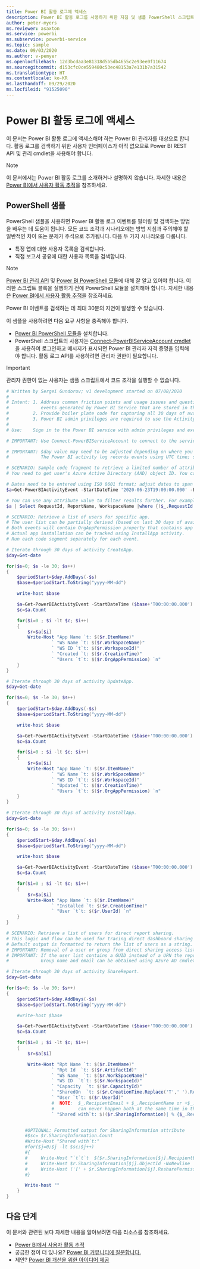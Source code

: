 ```yaml
---
title: Power BI 활동 로그에 액세스
description: Power BI 활동 로그를 사용하기 위한 지침 및 샘플 PowerShell 스크립트 코드입니다.
author: peter-myers
ms.reviewer: asaxton
ms.service: powerbi
ms.subservice: powerbi-service
ms.topic: sample
ms.date: 09/03/2020
ms.author: v-pemyer
ms.openlocfilehash: 12d3bcdaa3e81318d5b5db4655c2e93ee0f11674
ms.sourcegitcommit: d153cfc0ce559480c53ec48153a7e131b7a31542
ms.translationtype: HT
ms.contentlocale: ko-KR
ms.lasthandoff: 09/29/2020
ms.locfileid: "91525090"
---
```

# <a name="access-the-power-bi-activity-log"></a>Power BI 활동 로그에 액세스

이 문서는 Power BI 활동 로그에 액세스해야 하는 Power BI 관리자를 대상으로 합니다. 활동 로그를 검색하기 위한 사용자 인터페이스가 아직 없으므로 Power BI REST API 및 관리 cmdlet을 사용해야 합니다.

> [!NOTE]
> 이 문서에서는 Power BI 활동 로그를 소개하거나 설명하지 않습니다. 자세한 내용은 [Power BI에서 사용자 활동 추적](../admin/service-admin-auditing.md#use-the-activity-log)을 참조하세요.

## <a name="powershell-sample"></a>PowerShell 샘플

PowerShell 샘플을 사용하면 Power BI 활동 로그 이벤트를 필터링 및 검색하는 방법을 배우는 데 도움이 됩니다. 모든 코드 조각과 시나리오에는 방법 지침과 주의해야 할 일반적인 차이 또는 문제가 주석으로 추가됩니다. 다음 두 가지 시나리오를 다룹니다.

- 특정 앱에 대한 사용자 목록을 검색합니다.
- 직접 보고서 공유에 대한 사용자 목록을 검색합니다.

> [!NOTE]
> [Power BI 관리 API](/rest/api/power-bi/admin) 및 [Power BI PowerShell 모듈](/powershell/power-bi/overview?view=powerbi-ps)에 대해 잘 알고 있어야 합니다. 이러한 스크립트 블록을 실행하기 전에 PowerShell 모듈을 설치해야 합니다. 자세한 내용은 [Power BI에서 사용자 활동 추적](../admin/service-admin-auditing.md#use-the-activity-log)을 참조하세요.
>
> Power BI 이벤트를 검색하는 데 최대 30분의 지연이 발생할 수 있습니다.

이 샘플을 사용하려면 다음 요구 사항을 충족해야 합니다.

- [Power BI PowerShell 모듈](/powershell/power-bi/overview)을 설치합니다.
- PowerShell 스크립트의 사용자는 [Connect-PowerBIServiceAccount cmdlet](/powershell/module/microsoftpowerbimgmt.profile/connect-powerbiserviceaccount)을 사용하여 로그인하고 메시지가 표시되면 Power BI 관리자 자격 증명을 입력해야 합니다. 활동 로그 API를 사용하려면 관리자 권한이 필요합니다.

> [!IMPORTANT]
> 관리자 권한이 없는 사용자는 샘플 스크립트에서 코드 조각을 실행할 수 없습니다.

```powershell
# Written by Sergei Gundorov; v1 development started on 07/08/2020
#
# Intent: 1. Address common friction points and usage issues and questions related to the
#            events generated by Power BI Service that are stored in the activity log.
#         2. Provide boiler plate code for capturing all 30 days of available data.
#         3. Power BI admin privileges are required to use the Activity Log API.
#
# Use:    Sign in to the Power BI service with admin privileges and execute specific segment one at a time.

# IMPORTANT: Use Connect-PowerBIServiceAccount to connect to the service before running individual code segments.

# IMPORTANT: $day value may need to be adjusted depending on where you're located in the world relative to UTC.
#            The Power BI activity log records events using UTC time; so add or subtract days according to your global location.

# SCENARIO: Sample code fragment to retrieve a limited number of attributes for specific events for specific user report viewing activity.
# You need to get user's Azure Active Directory (AAD) object ID. You can use this Azure AD cmdlet: https://docs.microsoft.com/powershell/module/azuread/get-azureaduser?view=azureadps-2.0

# Dates need to be entered using ISO 8601 format; adjust dates to span no more than 24 hours.
$a=Get-PowerBIActivityEvent -StartDateTime '2020-06-23T19:00:00.000' -EndDateTime '2020-06-23T20:59:59.999' -ActivityType 'ViewReport' -User [USER AAD ObjectId GUID] | ConvertFrom-Json

# You can use any attribute value to filter results further. For example, a specific event request Id can be used to analyze just one specific event.
$a | Select RequestId, ReportName, WorkspaceName |where {($_.RequestId -eq '[RequestId GUID of the event]')}

# SCENARIO: Retrieve a list of users for specific app.
# The user list can be partially derived (based on last 30 days of available activity) by combining data for two events: CreateApp and UpdateApp.
# Both events will contain OrgAppPermission property that contains app user access list.
# Actual app installation can be tracked using InstallApp activity.
# Run each code segment separately for each event.

# Iterate through 30 days of activity CreateApp.
$day=Get-date

for($s=0; $s -le 30; $s++)
{
    $periodStart=$day.AddDays(-$s)
    $base=$periodStart.ToString("yyyy-MM-dd")

    write-host $base

    $a=Get-PowerBIActivityEvent -StartDateTime ($base+'T00:00:00.000') -EndDateTime ($base+'T23:59:59.999') -ActivityType 'CreateApp' -ResultType JsonString | ConvertFrom-Json
    $c=$a.Count

    for($i=0 ; $i -lt $c; $i++)
    {
        $r=$a[$i]
        Write-Host "App Name `t: $($r.ItemName)"
                 ` "WS Name `t: $($r.WorkSpaceName)"
                 ` "WS ID `t`t: $($r.WorkspaceId)"
                 ` "Created `t: $($r.CreationTime)"
                 ` "Users `t`t: $($r.OrgAppPermission) `n"
    }
}

# Iterate through 30 days of activity UpdateApp.
$day=Get-date

for($s=0; $s -le 30; $s++)
{
    $periodStart=$day.AddDays(-$s)
    $base=$periodStart.ToString("yyyy-MM-dd")

    write-host $base

    $a=Get-PowerBIActivityEvent -StartDateTime ($base+'T00:00:00.000') -EndDateTime ($base+'T23:59:59.999') -ActivityType 'UpdateApp' -ResultType JsonString | ConvertFrom-Json
    $c=$a.Count

    for($i=0 ; $i -lt $c; $i++)
    {
        $r=$a[$i]
        Write-Host "App Name `t: $($r.ItemName)"
                 ` "WS Name `t: $($r.WorkSpaceName)"
                 ` "WS ID `t`t: $($r.WorkspaceId)"
                 ` "Updated `t: $($r.CreationTime)"
                 ` "Users `t`t: $($r.OrgAppPermission) `n"
    }
}

# Iterate through 30 days of activity InstallApp.
$day=Get-date

for($s=0; $s -le 30; $s++)
{
    $periodStart=$day.AddDays(-$s)
    $base=$periodStart.ToString("yyyy-MM-dd")

    write-host $base

    $a=Get-PowerBIActivityEvent -StartDateTime ($base+'T00:00:00.000') -EndDateTime ($base+'T23:59:59.999') -ActivityType 'InstallApp' -ResultType  JsonString | ConvertFrom-Json
    $c=$a.Count

    for($i=0 ; $i -lt $c; $i++)
    {
        $r=$a[$i]
        Write-Host "App Name `t: $($r.ItemName)"
                 ` "Installed `t: $($r.CreationTime)"
                 ` "User `t`t: $($r.UserId) `n"
    }
}

# SCENARIO: Retrieve a list of users for direct report sharing.
# This logic and flow can be used for tracing direct dashboard sharing by substituting activity type.
# Default output is formatted to return the list of users as a string. There is commented out code block to get multi-line user list.
# IMPORTANT: Removal of a user or group from direct sharing access list event is not tracked. For this reason, the list may be not accurate.
# IMPORTANT: If the user list contains a GUID instead of a UPN the report was shared to a group.
#            Group name and email can be obtained using Azure AD cmdlets using captured ObjectId GUID.

# Iterate through 30 days of activity ShareReport.
$day=Get-date

for($s=0; $s -le 30; $s++)
{
    $periodStart=$day.AddDays(-$s)
    $base=$periodStart.ToString("yyyy-MM-dd")

    #write-host $base

    $a=Get-PowerBIActivityEvent -StartDateTime ($base+'T00:00:00.000') -EndDateTime ($base+'T23:59:59.999') -ActivityType 'ShareReport' -ResultType JsonString | ConvertFrom-Json
    $c=$a.Count

    for($i=0 ; $i -lt $c; $i++)
    {
        $r=$a[$i]

        Write-Host "Rpt Name `t: $($r.ItemName)"
                 ` "Rpt Id  `t: $($r.ArtifactId)"
                 ` "WS Name  `t: $($r.WorkSpaceName)"
                 ` "WS ID  `t`t: $($r.WorkspaceId)"
                 ` "Capacity  `t: $($r.CapacityId)"
                 ` "SharedOn  `t: $($r.CreationTime.Replace('T',' ').Replace('Z',''))"
                 ` "User `t`t: $($r.UserId)"
                 #  NOTE:  $_.RecipientEmail + $_.RecipientName or +$_.ObjectId is the case for group sharing
                 #         can never happen both at the same time in the same JSON record
                 ` "Shared with`t: $(($r.SharingInformation)| % {$_.RecipientEmail + $_.ObjectId +'[' + $_.ResharePermission +']'})"


       #OPTIONAL: Formatted output for SharingInformation attribute
       #$sc= $r.SharingInformation.Count
       #Write-Host "Shared with`t:"
       #for($j=0;$j -lt $sc;$j++)
       #{
       #     Write-Host "`t`t`t  $($r.SharingInformation[$j].RecipientEmail)" -NoNewline
       #     Write-Host $r.SharingInformation[$j].ObjectId -NoNewline
       #     Write-Host ('[' + $r.SharingInformation[$j].ResharePermission +']')
       #}

       Write-host ""
    }
}
```

## <a name="next-steps"></a>다음 단계

이 문서와 관련된 보다 자세한 내용을 알아보려면 다음 리소스를 참조하세요.

- [Power BI에서 사용자 활동 추적](../admin/service-admin-auditing.md#use-the-activity-log)
- 궁금한 점이 더 있나요? [Power BI 커뮤니티에 질문합니다.](https://community.powerbi.com/)
- 제안? [Power BI 개선을 위한 아이디어 제공](https://ideas.powerbi.com/)
